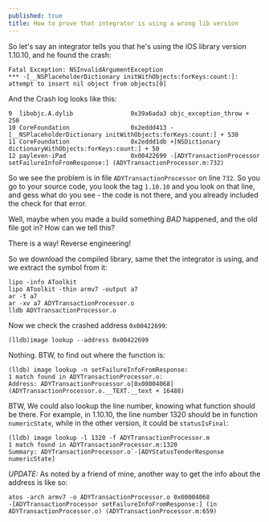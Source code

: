 ```yaml
---
published: true
title: How to prove that integrator is using a wrong lib version
---
```


So let's say an integrator tells you that he's using the iOS library version 1.10.10, and he found the crash:

``` 
Fatal Exception: NSInvalidArgumentException 
*** -[__NSPlaceholderDictionary initWithObjects:forKeys:count:]: attempt to insert nil object from objects[0]
```

And the Crash log looks like this:

```
9  libobjc.A.dylib                0x39a6ada3 objc_exception_throw + 250
10 CoreFoundation                 0x2eddd413 -[__NSPlaceholderDictionary initWithObjects:forKeys:count:] + 530
11 CoreFoundation                 0x2eddd1db +[NSDictionary dictionaryWithObjects:forKeys:count:] + 50
12 payleven-iPad                  0x00422699 -[ADYTransactionProcessor setFailureInfoFromResponse:] (ADYTransactionProcessor.m:732)
```

So we see the problem is in file `ADYTransactionProcessor` on line `732`. So you go to your source code, you look the tag `1.10.10` and you look on that line, and gess what do you see - the code is not there, and you already included the check for that error. 

Well, maybe when you made a build something *BAD* happened, and the old file got in? How can we tell this?

There is a way! Reverse engineering!

So we download the compiled library, same thet the integrator is using, and we extract the symbol from it:

```
lipo -info AToolkit
lipo AToolkit -thin armv7 -output a7
ar -t a7
ar -xv a7 ADYTransactionProcessor.o
lldb ADYTransactionProcessor.o
```

Now we check the crashed address `0x00422699`:

```
(lldb)image lookup --address 0x00422699
```

Nothing. BTW, to find out where the function is:

```
(lldb) image lookup -n setFailureInfoFromResponse:
1 match found in ADYTransactionProcessor.o:
Address: ADYTransactionProcessor.o[0x00004068] (ADYTransactionProcessor.o.__TEXT.__text + 16488)
```
BTW, We could also lookup the line number, knowing what function should be there. For example, in 1.10.10, the line number 1320 should be in function `numericState`, while in the other version, it could be `statusIsFinal`:

```
(lldb) image lookup -l 1320 -f ADYTransactionProcessor.m
1 match found in ADYTransactionProcessor.m:1320
Summary: ADYTransactionProcessor.o`-[ADYStatusTenderResponse numericState]
```

*UPDATE:* As noted by a friend of mine, another way to get the info about the address is like so:

```
atos -arch armv7 -o ADYTransactionProcessor.o 0x00004068
-[ADYTransactionProcessor setFailureInfoFromResponse:] (in ADYTransactionProcessor.o) (ADYTransactionProcessor.m:659)
```
